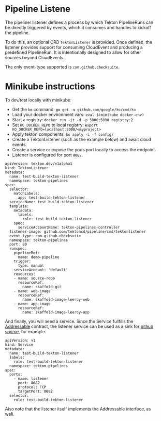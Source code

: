 # Pipeline Listene

The pipeliner listener defines a process by which Tekton PipelineRuns can be directly triggered by events, which it consumes and handles to kickoff the pipeline.

To do this, an optional CRD `TektonListener` is provided. Once defined, the listener provides support for consuming CloudEvent and producing a predefined PipelineRun. It is intentionally designed to allow for other sources beyond CloudEvents.

The only event-type supported is `com.github.checksuite`.

# Minikube instructions

To dev/test locally with minikube:

* Get the `ko` command: `go get -u github.com/google/ko/cmd/ko`
* Load your docker environment vars: `eval $(minikube docker-env)`
* Start a registry: `docker run -it -d -p 5000:5000 registry:2`
* Set `KO_DOCKER_REPO` to local registry: `export KO_DOCKER_REPO=localhost:5000/<myproject>`
* Apply tekton components: `ko apply -L -f config/`
* Create a TektonListener (such as the example below) and await cloud events.
* Create a service or expose the pods port locally to access the endpoint.
* Listener is configured for port `8082`.


```
apiVersion: tekton.dev/v1alpha1
kind: TektonListener
metadata:
  name: test-build-tekton-listener
  namespace: tekton-pipelines
spec:
  selector:
    matchLabels:
      app: test-build-tekton-listener
  serviceName: test-build-tekton-listener
  template:
    metadata:
      labels:
        role: test-build-tekton-listener
    spec:
      serviceAccountName: tekton-pipelines-controller
  listener-image: github.com/tektoncd/pipeline/cmd/tektonlistener
  event-type: com.github.checksuite
  namespace: tekton-pipelines
  port: 80
  runspec:
    pipelineRef:
      name: demo-pipeline
    trigger:
      type: manual
    serviceAccount: 'default'
    resources:
    - name: source-repo
      resourceRef:
        name: skaffold-git
    - name: web-image
      resourceRef:
        name: skaffold-image-leeroy-web
    - name: app-image
      resourceRef:
        name: skaffold-image-leeroy-app
```

And finally, you will need a service. Since the Service fullfills the [Addressable](https://github.com/knative/eventing/blob/master/docs/spec/interfaces.md#addressable) contract, the listener service can be used as a sink for [github source](https://knative.dev/docs/reference/eventing/eventing-sources-api/#GitHubSource), for example.

```
apiVersion: v1
kind: Service
metadata:
  name: test-build-tekton-listener
  labels:
    role: test-build-tekton-listener
  namespace: tekton-pipelines
spec:
  ports:
    - name: listener
      port: 8082
      protocol: TCP
      targetPort: 8082
  selector:
    role: test-build-tekton-listener
```
Also note that the listener itself implements the Addressable interface, as well.

